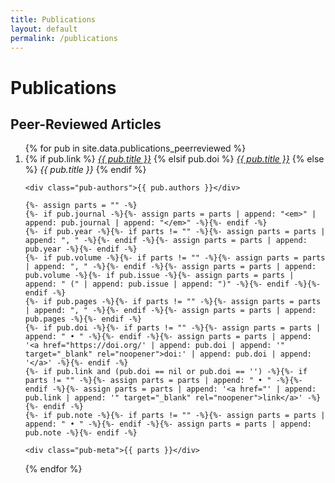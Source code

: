 ```yaml
---
title: Publications
layout: default
permalink: /publications
---
```


# Publications



## Peer-Reviewed Articles
<ol class="pub-list">
{% for pub in site.data.publications_peerreviewed %}
  <li class="pub-item">
    <div class="pub-title">
      {% if pub.link %}
        <a href="{{ pub.link }}" target="_blank" rel="noopener"><em>{{ pub.title }}</em></a>
      {% elsif pub.doi %}
        <a href="https://doi.org/{{ pub.doi | strip }}" target="_blank" rel="noopener"><em>{{ pub.title }}</em></a>
      {% else %}
        <em>{{ pub.title }}</em>
      {% endif %}
    </div>

    <div class="pub-authors">{{ pub.authors }}</div>

    {%- assign parts = "" -%}
    {%- if pub.journal -%}{%- assign parts = parts | append: "<em>" | append: pub.journal | append: "</em>" -%}{%- endif -%}
    {%- if pub.year -%}{%- if parts != "" -%}{%- assign parts = parts | append: ", " -%}{%- endif -%}{%- assign parts = parts | append: pub.year -%}{%- endif -%}
    {%- if pub.volume -%}{%- if parts != "" -%}{%- assign parts = parts | append: ", " -%}{%- endif -%}{%- assign parts = parts | append: pub.volume -%}{%- if pub.issue -%}{%- assign parts = parts | append: " (" | append: pub.issue | append: ")" -%}{%- endif -%}{%- endif -%}
    {%- if pub.pages -%}{%- if parts != "" -%}{%- assign parts = parts | append: ", " -%}{%- endif -%}{%- assign parts = parts | append: pub.pages -%}{%- endif -%}
    {%- if pub.doi -%}{%- if parts != "" -%}{%- assign parts = parts | append: " • " -%}{%- endif -%}{%- assign parts = parts | append: '<a href="https://doi.org/' | append: pub.doi | append: '" target="_blank" rel="noopener">doi:' | append: pub.doi | append: '</a>' -%}{%- endif -%}
    {%- if pub.link and (pub.doi == nil or pub.doi == '') -%}{%- if parts != "" -%}{%- assign parts = parts | append: " • " -%}{%- endif -%}{%- assign parts = parts | append: '<a href="' | append: pub.link | append: '" target="_blank" rel="noopener">link</a>' -%}{%- endif -%}
    {%- if pub.note -%}{%- if parts != "" -%}{%- assign parts = parts | append: " • " -%}{%- endif -%}{%- assign parts = parts | append: pub.note -%}{%- endif -%}

    <div class="pub-meta">{{ parts }}</div>
  </li>
{% endfor %}
</ol>




